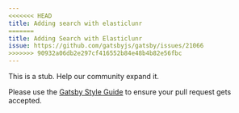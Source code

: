 ```yaml
---
<<<<<<< HEAD
title: Adding search with elasticlunr
=======
title: Adding Search with Elasticlunr
issue: https://github.com/gatsbyjs/gatsby/issues/21066
>>>>>>> 90932a06db2e297cf416552b84e48b4b82e56fbc
---
```


This is a stub. Help our community expand it.

Please use the [Gatsby Style Guide](/contributing/gatsby-style-guide/) to ensure your
pull request gets accepted.
